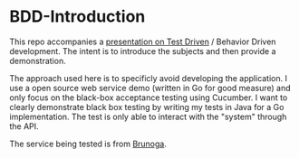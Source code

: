 # BDD-Introduction
This repo accompanies a [presentation on Test Driven](https://github.com/jondavid-black/DevOpsForDefense/blob/master/Meetup/2020/2020-XX%20DO4D%20-%20TDD_BDD.pdf) / Behavior Driven development.  The intent is to introduce the subjects and then provide a demonstration.

The approach used here is to specificly avoid developing the application.  I use a open source web service demo (written in Go for good measure) and only
focus on the black-box acceptance testing using Cucumber.  I want to clearly demonstrate black box testing by writing my tests in Java for a Go implementation.
The test is only able to interact with the "system" through the API.

The service being tested is from [Brunoga](https://github.com/brunoga/go-webservice-sample).
